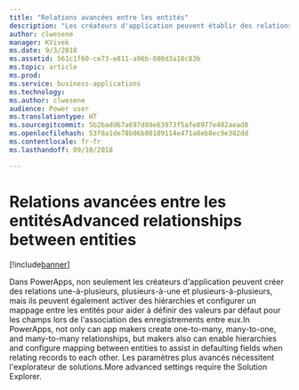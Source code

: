 ```yaml
---
title: "Relations avancées entre les entités"
description: "Les créateurs d'application peuvent établir des relations plus avancées une-à-plusieurs, plusieurs-à-une et plusieurs-à-plusieurs dans PowerApps."
author: clwesene
manager: KVivek
ms.date: 9/3/2018
ms.assetid: 561c1f60-ce73-e811-a96b-000d3a18c83b
ms.topic: article
ms.prod: 
ms.service: business-applications
ms.technology: 
ms.author: clwesene
audience: Power user
ms.translationtype: HT
ms.sourcegitcommit: 5b2badd67a697d89e63973f5afe0977e402aead0
ms.openlocfilehash: 53f8a1de78b06b80189114e471a8eb8ec9e382dd
ms.contentlocale: fr-fr
ms.lasthandoff: 09/10/2018

---
```

# <a name="advanced-relationships-between-entities"></a><span data-ttu-id="2a11f-103">Relations avancées entre les entités</span><span class="sxs-lookup"><span data-stu-id="2a11f-103">Advanced relationships between entities</span></span>


[!include[banner](../../includes/banner.md)]

<span data-ttu-id="2a11f-104">Dans PowerApps, non seulement les créateurs d'application peuvent créer des relations une-à-plusieurs, plusieurs-à-une et plusieurs-à-plusieurs, mais ils peuvent également activer des hiérarchies et configurer un mappage entre les entités pour aider à définir des valeurs par défaut pour les champs lors de l'association des enregistrements entre eux.</span><span class="sxs-lookup"><span data-stu-id="2a11f-104">In PowerApps, not only can app makers create one-to-many, many-to-one, and many-to-many relationships, but makers also can enable hierarchies and configure mapping between entities to assist in defaulting fields when relating records to each other.</span></span> <span data-ttu-id="2a11f-105">Les paramètres plus avancés nécessitent l'explorateur de solutions.</span><span class="sxs-lookup"><span data-stu-id="2a11f-105">More advanced settings require the Solution Explorer.</span></span>

